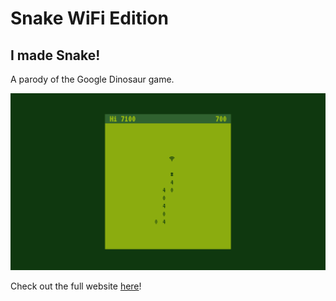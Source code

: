 # Snake WiFi Edition

## I made Snake!

A parody of the Google Dinosaur game.

![Snake Screenshot](./screenshot.png)

Check out the full website [here](https://kenny-designs.github.io/CISC-4800-First-Project/index.html)!
